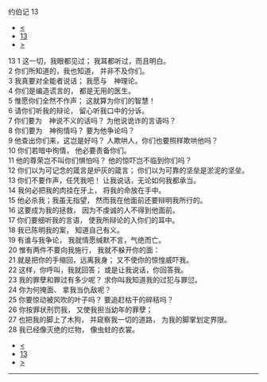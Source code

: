 ﻿





 约伯记 13




* [<](bible/JOB12.md)
* [13](bible/JOB.md)
* [>](bible/JOB14.md)



 
13 
1 这一切，我眼都见过； 我耳都听过，而且明白。  
2 你们所知道的，我也知道， 并非不及你们。  
3 我真要对全能者说话； 我愿与　神理论。  
4 你们是编造谎言的， 都是无用的医生。  
5 惟愿你们全然不作声； 这就算为你们的智慧！  
6 请你们听我的辩论， 留心听我口中的分诉。  
7 你们要为　神说不义的话吗？ 为他说诡诈的言语吗？  
8 你们要为　神徇情吗？ 要为他争论吗？  
9 他查出你们来，这岂是好吗？ 人欺哄人，你们也要照样欺哄他吗？  
10 你们若暗中徇情， 他必要责备你们。  
11 他的尊荣岂不叫你们惧怕吗？ 他的惊吓岂不临到你们吗？  
12 你们以为可记念的箴言是炉灰的箴言； 你们以为可靠的坚垒是淤泥的坚垒。     
13 你们不要作声，任凭我吧！ 让我说话，无论如何我都承当。  
14 我何必把我的肉挂在牙上， 将我的命放在手中。  
15 他必杀我；我虽无指望， 然而我在他面前还要辩明我所行的。  
16 这要成为我的拯救， 因为不虔诚的人不得到他面前。  
17 你们要细听我的言语， 使我所辩论的入你们的耳中。  
18 我已陈明我的案， 知道自己有义。  
19 有谁与我争论， 我就情愿缄默不言，气绝而亡。  
20 惟有两件不要向我施行， 我就不躲开你的面：  
21 就是把你的手缩回，远离我身； 又不使你的惊惶威吓我。  
22 这样，你呼叫，我就回答； 或是让我说话，你回答我。  
23 我的罪孽和罪过有多少呢？ 求你叫我知道我的过犯与罪愆。  
24 你为何掩面、 拿我当仇敌呢？  
25 你要惊动被风吹的叶子吗？ 要追赶枯干的碎秸吗？  
26 你按罪状刑罚我， 又使我担当幼年的罪孽；  
27 也把我的脚上了木狗， 并窥察我一切的道路， 为我的脚掌划定界限。  
28 我已经像灭绝的烂物， 像虫蛀的衣裳。 
* [<](bible/JOB12.md)
* [13](bible/JOB.md)
* [>](bible/JOB14.md)





---









